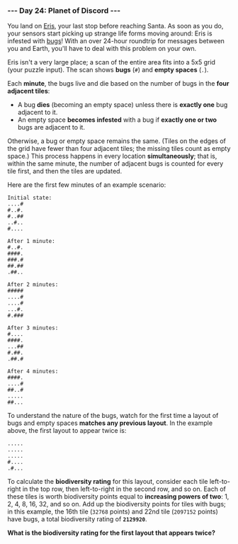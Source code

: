 ### --- Day 24: Planet of Discord ---

You land on [Eris](https://en.wikipedia.org/wiki/Eris_(dwarf_planet)), your last stop before reaching Santa. As soon as you do,
your sensors start picking up strange life forms moving around: Eris is
infested with [bugs](https://www.nationalgeographic.org/thisday/sep9/worlds-first-computer-bug/)! With an over 24-hour roundtrip for messages between you
and Earth, you'll have to deal with this problem on your own.

Eris isn't a very large place; a scan of the entire area fits into a 5x5
grid (your puzzle input). The scan shows **bugs** (`#`) and **empty spaces** (`.`).

Each **minute**, the bugs live and die based on the number of bugs in the **four
adjacent tiles**:

- A bug **dies** (becoming an empty space) unless there is **exactly one** bug
adjacent to it.
- An empty space **becomes infested** with a bug if **exactly one or two** bugs
are adjacent to it.

Otherwise, a bug or empty space remains the same. (Tiles on the edges of
the grid have fewer than four adjacent tiles; the missing tiles count as
empty space.) This process happens in every location **simultaneously**; that
is, within the same minute, the number of adjacent bugs is counted for
every tile first, and then the tiles are updated.

Here are the first few minutes of an example scenario:
```
Initial state:
....#
#..#.
#..##
..#..
#....

After 1 minute:
#..#.
####.
###.#
##.##
.##..

After 2 minutes:
#####
....#
....#
...#.
#.###

After 3 minutes:
#....
####.
...##
#.##.
.##.#

After 4 minutes:
####.
....#
##..#
.....
##...
```
To understand the nature of the bugs, watch for the first time a layout of
bugs and empty spaces **matches any previous layout**. In the example above,
the first layout to appear twice is:
```
.....
.....
.....
#....
.#...
```
To calculate the **biodiversity rating** for this layout, consider each tile
left-to-right in the top row, then left-to-right in the second row, and so
on. Each of these tiles is worth biodiversity points equal to **increasing
powers of two**: 1, 2, 4, 8, 16, 32, and so on. Add up the biodiversity
points for tiles with bugs; in this example, the 16th tile (`32768` points)
and 22nd tile (`2097152` points) have bugs, a total biodiversity rating of
**`2129920`**.

**What is the biodiversity rating for the first layout that appears twice?**
